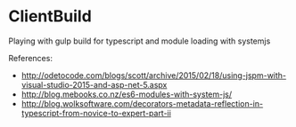 # ClientBuild
Playing with gulp build for typescript and module loading with systemjs

References:
* http://odetocode.com/blogs/scott/archive/2015/02/18/using-jspm-with-visual-studio-2015-and-asp-net-5.aspx
* http://blog.mebooks.co.nz/es6-modules-with-system-js/
* http://blog.wolksoftware.com/decorators-metadata-reflection-in-typescript-from-novice-to-expert-part-ii
